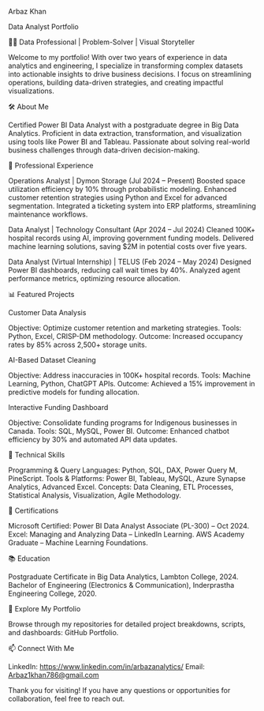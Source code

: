 Arbaz Khan

Data Analyst Portfolio

👨‍💻 Data Professional | Problem-Solver | Visual Storyteller

Welcome to my portfolio! With over two years of experience in data analytics and engineering, I specialize in transforming complex datasets into actionable insights to drive business decisions. I focus on streamlining operations, building data-driven strategies, and creating impactful visualizations.

🛠️ About Me

Certified Power BI Data Analyst with a postgraduate degree in Big Data Analytics.
Proficient in data extraction, transformation, and visualization using tools like Power BI and Tableau.
Passionate about solving real-world business challenges through data-driven decision-making.

💼 Professional Experience

Operations Analyst | Dymon Storage (Jul 2024 – Present)
Boosted space utilization efficiency by 10% through probabilistic modeling.
Enhanced customer retention strategies using Python and Excel for advanced segmentation.
Integrated a ticketing system into ERP platforms, streamlining maintenance workflows.

Data Analyst | Technology Consultant (Apr 2024 – Jul 2024)
Cleaned 100K+ hospital records using AI, improving government funding models.
Delivered machine learning solutions, saving $2M in potential costs over five years.

Data Analyst (Virtual Internship) | TELUS (Feb 2024 – May 2024)
Designed Power BI dashboards, reducing call wait times by 40%.
Analyzed agent performance metrics, optimizing resource allocation.

📊 Featured Projects

Customer Data Analysis

Objective: Optimize customer retention and marketing strategies.
Tools: Python, Excel, CRISP-DM methodology.
Outcome: Increased occupancy rates by 85% across 2,500+ storage units.

AI-Based Dataset Cleaning

Objective: Address inaccuracies in 100K+ hospital records.
Tools: Machine Learning, Python, ChatGPT APIs.
Outcome: Achieved a 15% improvement in predictive models for funding allocation.

Interactive Funding Dashboard

Objective: Consolidate funding programs for Indigenous businesses in Canada.
Tools: SQL, MySQL, Power BI.
Outcome: Enhanced chatbot efficiency by 30% and automated API data updates.

🧰 Technical Skills

Programming & Query Languages: Python, SQL, DAX, Power Query M, PineScript.
Tools & Platforms: Power BI, Tableau, MySQL, Azure Synapse Analytics, Advanced Excel.
Concepts: Data Cleaning, ETL Processes, Statistical Analysis, Visualization, Agile Methodology.

📜 Certifications

Microsoft Certified: Power BI Data Analyst Associate (PL-300) – Oct 2024.
Excel: Managing and Analyzing Data – LinkedIn Learning.
AWS Academy Graduate – Machine Learning Foundations.

📚 Education

Postgraduate Certificate in Big Data Analytics, Lambton College, 2024.
Bachelor of Engineering (Electronics & Communication), Inderprastha Engineering College, 2020.

🚀 Explore My Portfolio

Browse through my repositories for detailed project breakdowns, scripts, and dashboards: GitHub Portfolio.

📫 Connect With Me

LinkedIn: https://www.linkedin.com/in/arbazanalytics/
Email: Arbaz1khan786@gmail.com

Thank you for visiting! If you have any questions or opportunities for collaboration, feel free to reach out.
